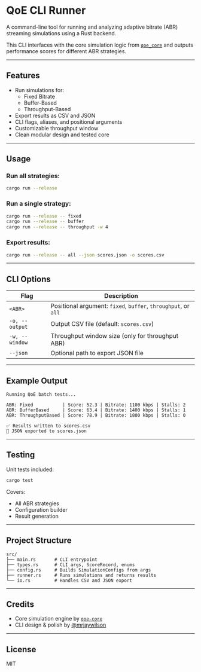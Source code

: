 # QoE CLI Runner

A command-line tool for running and analyzing adaptive bitrate (ABR) streaming simulations using a Rust backend.

This CLI interfaces with the core simulation logic from [`qoe_core`](https://github.com/yourname/qoe-core) and outputs performance scores for different ABR strategies.

---

## Features

- Run simulations for:
  - Fixed Bitrate
  - Buffer-Based
  - Throughput-Based
- Export results as CSV and JSON
- CLI flags, aliases, and positional arguments
- Customizable throughput window
- Clean modular design and tested core

---

## Usage

### Run all strategies:

```bash
cargo run --release
```

### Run a single strategy:

```bash
cargo run --release -- fixed
cargo run --release -- buffer
cargo run --release -- throughput -w 4
```

### Export results:

```bash
cargo run --release -- all --json scores.json -o scores.csv
```

---

## CLI Options

| Flag        | Description                                      |
|-------------|--------------------------------------------------|
| `<ABR>`     | Positional argument: `fixed`, `buffer`, `throughput`, or `all` |
| `-o, --output` | Output CSV file (default: `scores.csv`)        |
| `-w, --window` | Throughput window size (only for throughput ABR) |
| `--json`    | Optional path to export JSON file                |

---

## Example Output

```
Running QoE batch tests...

ABR: Fixed           | Score: 52.3 | Bitrate: 1100 kbps | Stalls: 2
ABR: BufferBased     | Score: 63.4 | Bitrate: 1400 kbps | Stalls: 1
ABR: ThroughputBased | Score: 78.9 | Bitrate: 1800 kbps | Stalls: 0

✅ Results written to scores.csv
📝 JSON exported to scores.json
```

---

## Testing

Unit tests included:

```bash
cargo test
```

Covers:
- All ABR strategies
- Configuration builder
- Result generation

---

## Project Structure

```
src/
├── main.rs       # CLI entrypoint
├── types.rs      # CLI args, ScoreRecord, enums
├── config.rs     # Builds SimulationConfigs from args
├── runner.rs     # Runs simulations and returns results
└── io.rs         # Handles CSV and JSON export
```

---

## Credits

- Core simulation engine by [`qoe-core`](https://github.com/mrjaywilson/qoe-core)
- CLI design & polish by [@mrjaywilson](https://github.com/mrjaywilson)

---

## License

MIT
